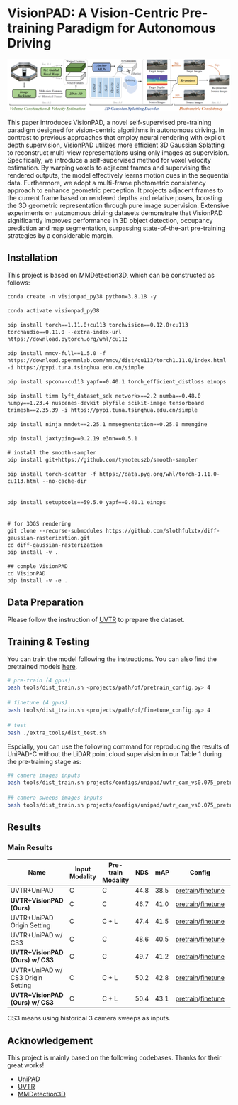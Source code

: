 # VisionPAD: A Vision-Centric Pre-training Paradigm for Autonomous Driving

<p align="center">
    <img src="assets/pipeline.png" alt="pipeline" width="800" />
</p>

This paper introduces VisionPAD, a novel self-supervised pre-training paradigm designed for vision-centric algorithms in autonomous driving. In contrast to previous approaches that employ neural rendering with explicit depth supervision, VisionPAD utilizes more efficient 3D Gaussian Splatting to reconstruct multi-view representations using only images as supervision. Specifically, we introduce a self-supervised method for voxel velocity estimation. By warping voxels to adjacent frames and supervising the rendered outputs, the model effectively learns motion cues in the sequential data. Furthermore, we adopt a multi-frame photometric consistency approach to enhance geometric perception. It projects adjacent frames to the current frame based on rendered depths and relative poses, boosting the 3D geometric representation through pure image supervision. Extensive experiments on autonomous driving datasets demonstrate that VisionPAD significantly improves performance in 3D object detection, occupancy prediction and map segmentation, surpassing state-of-the-art pre-training strategies by a considerable margin.


## Installation
This project is based on MMDetection3D, which can be constructed as follows:

```
conda create -n visionpad_py38 python=3.8.18 -y

conda activate visionpad_py38

pip install torch==1.11.0+cu113 torchvision==0.12.0+cu113 torchaudio==0.11.0 --extra-index-url https://download.pytorch.org/whl/cu113

pip install mmcv-full==1.5.0 -f https://download.openmmlab.com/mmcv/dist/cu113/torch1.11.0/index.html -i https://pypi.tuna.tsinghua.edu.cn/simple

pip install spconv-cu113 yapf==0.40.1 torch_efficient_distloss einops

pip install timm lyft_dataset_sdk networkx==2.2 numba==0.48.0 numpy==1.23.4 nuscenes-devkit plyfile scikit-image tensorboard trimesh==2.35.39 -i https://pypi.tuna.tsinghua.edu.cn/simple

pip install ninja mmdet==2.25.1 mmsegmentation==0.25.0 mmengine

pip install jaxtyping==0.2.19 e3nn==0.5.1

# install the smooth-sampler
pip install git+https://github.com/tymoteuszb/smooth-sampler

pip install torch-scatter -f https://data.pyg.org/whl/torch-1.11.0-cu113.html --no-cache-dir


pip install setuptools==59.5.0 yapf==0.40.1 einops


# for 3DGS rendering
git clone --recurse-submodules https://github.com/slothfulxtx/diff-gaussian-rasterization.git
cd diff-gaussian-rasterization
pip install -v .

## comple VisionPAD
cd VisionPAD
pip install -v -e .
```
## Data Preparation
Please follow the instruction of [UVTR](https://github.com/dvlab-research/UVTR) to prepare the dataset.

## Training & Testing
You can train the model following the instructions. You can also find the pretrained models [here](https://drive.google.com/drive/folders/1_D57qpLDbNAEAEqfjdNFDrlB5ntSDVrT?usp=sharing).
```bash
# pre-train (4 gpus)
bash tools/dist_train.sh <projects/path/of/pretrain_config.py> 4

# finetune (4 gpus)
bash tools/dist_train.sh <projects/path/of/finetune_config.py> 4

# test
bash ./extra_tools/dist_test.sh
```

Espcially, you can use the following command for reproducing the results of UniPAD-C without the LiDAR point cloud supervision in our Table 1 during the pre-training stage as:
```bash
## camera images inputs
bash tools/dist_train.sh projects/configs/unipad/uvtr_cam_vs0.075_pretrain_wo_depth.py 4

## camera sweeps images inputs
bash tools/dist_train.sh projects/configs/unipad/uvtr_cam_vs0.075_pretrain_wo_depth_cs3.py 4
```

## Results

### Main Results

| Name  | Input Modality | Pre-train Modality | NDS | mAP | Config | Log |
| ----- | -------------- | ------------------ | --- | --- | ------ | --- |
| UVTR+UniPAD | C      | C                | 44.8 | 38.5 | [pretrain](projects/configs/unipad/uvtr_cam_vs0.075_pretrain_wo_depth.py)/[finetune](projects/configs/unipad_final/final_uvtr_cam_vs0.075_finetune.py)     | [pretrain](logs/unipad_uvtr_cam_vs0.075_pretrain_wo_depth/20241103_212941.log)/[finetune](logs/unipad_finetune_uvtr_cam_vs0.075_wo_depth/20241104_115859.log)  |
| **UVTR+VisionPAD (Ours)** | C      | C                | 46.7 | 41.0 | [pretrain](projects/configs/visionpad/ours_cam_vs0.075_pretrain.py)/[finetune](projects/configs/unipad_final/final_uvtr_cam_vs0.075_finetune.py)     | [finetune](logs/ours_uvtr_cam_vs0.075_finetune/20241102_114548.log)  |
| UVTR+UniPAD Origin Setting | C          | C + L           | 47.4  | 41.5  | [pretrain](projects/configs/unipad/uvtr_cam_vs0.075_pretrain.py)/[finetune](projects/configs/unipad_final/final_uvtr_cam_vs0.075_finetune.py)    | -(Cite from UniPAD paper) |
| UVTR+UniPAD w/ CS3  | C          | C           | 48.6  | 40.5  | [pretrain](projects/configs/unipad/uvtr_cam_vs0.075_pretrain_wo_depth_cs3.py)/[finetune](projects/configs/unipad_final/final_uvtr_cam_vs0.075_finetune_cs3.py)    | [pretrain](logs/unipad_uvtr_cam_vs0.075_pretrain_wo_depth_cs3/20241112_114955.log)/[finetune](logs/unipad_finetune_uvtr_cam_vs0.075_cs3_wo_depth/20241113_084842.log) |
| **UVTR+VisionPAD (Ours) w/ CS3** | C          | C           | 49.7  | 41.2  | [pretrain](projects/configs/visionpad/ours_cam_vs0.075_pretrain_cs3.py)/[finetune](projects/configs/unipad_final/final_uvtr_cam_vs0.075_finetune_cs3.py)    | - |
| UVTR+UniPAD w/ CS3 Origin Setting  | C          | C + L           | 50.2  | 42.8  | [pretrain](projects/configs/unipad/uvtr_cam_vs0.075_pretrain_cs3.py)/[finetune](projects/configs/unipad_final/final_uvtr_cam_vs0.075_finetune_cs3.py)    | -(Cite from UniPAD paper) |
| **UVTR+VisionPAD (Ours) w/ CS3** | C          | C + L           | 50.4  | 43.1  | [pretrain](projects/configs/visionpad/ours_cam_vs0.075_pretrain_cs3_w_gt_depth.py)/[finetune](projects/configs/unipad_final/final_uvtr_cam_vs0.075_finetune_cs3.py)    | - |


CS3 means using historical 3 camera sweeps as inputs.

## Acknowledgement
This project is mainly based on the following codebases. Thanks for their great works!

- [UniPAD](https://github.com/Nightmare-n/UniPAD)
- [UVTR](https://github.com/dvlab-research/UVTR)
- [MMDetection3D](https://github.com/open-mmlab/mmdetection3d)
